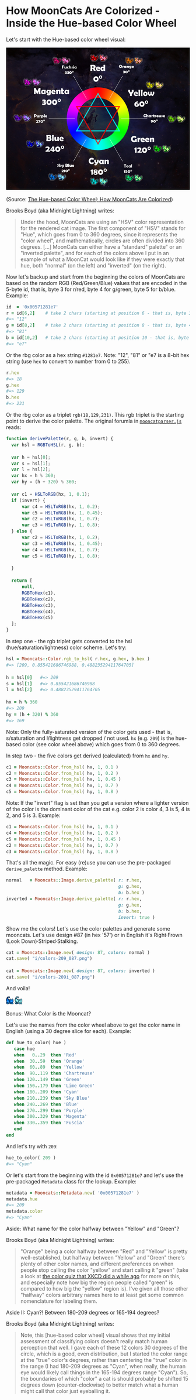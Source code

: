 # How MoonCats Are Colorized - Inside the Hue-based Color Wheel



Let's start with the
Hue-based color wheel visual:

![](https://github.com/cryptocopycats/awesome-mooncatrescue-bubble/raw/master/i/mooncatrescue-hues.png)

(Source: [The Hue-based Color Wheel; How MoonCats Are Colorized](https://old.reddit.com/r/MoonCatRescue/comments/m4h7lx/visual_of_the_huebased_color_whee_how_mooncats/))



Brooks Boyd (aka Midnight Lightning) writes:

> Under the hood, MoonCats are using an "HSV" color representation for
> the rendered cat image. The first component of "HSV" stands for
> "Hue", which goes from 0 to 360 degrees,
> since it represents the "color wheel",
> and mathematically, circles are often divided into 360 degrees.
> [...]
> MoonCats can either have a "standard" palette" or an "inverted
> palette", and for each of the colors above I put in an example of
> what a MoonCat would look like if they were exactly that hue, both
> "normal" (on the left) and "inverted" (on the right).


Now let's backup and start from the beginning
the colors of MoonCats are based on the random RGB (Red/Green/Blue) values that are encoded in the 5-byte id,
that is, byte 3 for r/red, byte 4 for g/green, byte 5 for b/blue.
Example:

``` ruby
id  = '0x00571281e7'
r = id[6,2]    # take 2 chars (starting at position 6 - that is, byte 3)
#=> "12"
g = id[8,2]    # take 2 chars (starting at position 8 - that is, byte 4)
#=> "81"
b = id[10,2]   # take 2 chars (starting at position 10 - that is, byte 5)
#=> "e7"
```

Or the rbg color as a hex string `#1281e7`.
Note:  "12", "81" or "e7 is a 8-bit hex string (use `hex` to convert to number from 0 to 255).

``` ruby
r.hex
#=> 18
g.hex
#=> 129
b.hex
#=> 231
```

Or the rbg color as a triplet `rgb(18,129,231)`.
This rgb triplet is the starting point
to derive the color palette.
The original forumla in [`mooncatparser.js`](https://github.com/ponderware/mooncatparser/blob/master/mooncatparser.js) reads:

``` js
function derivePalette(r, g, b, invert) {
  var hsl = RGBToHSL(r, g, b);

  var h = hsl[0];
  var s = hsl[1];
  var l = hsl[2];
  var hx = h % 360;
  var hy = (h + 320) % 360;

  var c1 = HSLToRGB(hx, 1, 0.1);
  if (invert) {
      var c4 = HSLToRGB(hx, 1, 0.2);
      var c5 = HSLToRGB(hx, 1, 0.45);
      var c2 = HSLToRGB(hx, 1, 0.7);
      var c3 = HSLToRGB(hy, 1, 0.8);
  } else {
      var c2 = HSLToRGB(hx, 1, 0.2);
      var c3 = HSLToRGB(hx, 1, 0.45);
      var c4 = HSLToRGB(hx, 1, 0.7);
      var c5 = HSLToRGB(hy, 1, 0.8);

  }

  return [
      null,
      RGBToHex(c1),
      RGBToHex(c2),
      RGBToHex(c3),
      RGBToHex(c4),
      RGBToHex(c5)
  ];
}
```

In step one - the rgb triplet gets converted to
the hsl (hue/saturation/lightness) color scheme.
Let's try:


``` ruby
hsl = Mooncats::Color.rgb_to_hsl( r.hex, g.hex, b.hex )
#=> [209, 0.855421686746988, 0.48823529411764705]

h = hsl[0]   #=> 209
s = hsl[1]   #=> 0.855421686746988
l = hsl[2]   #=> 0.48823529411764705

hx = h % 360
#=> 209
hy = (h + 320) % 360
#=> 169
```


Note: Only the fully-saturated version of the color
gets used - that is, s/saturation and l/lightness
get dropped / not used.
`hx` (e.g. `209`)
is the hue-based color (see color wheel above)
which goes from 0 to 360 degrees.



In step two - the five colors get derived (calculated)
from `hx` and `hy`.

``` ruby
c1 = Mooncats::Color.from_hsl( hx, 1, 0.1 )
c2 = Mooncats::Color.from_hsl( hx, 1, 0.2 )
c3 = Mooncats::Color.from_hsl( hx, 1, 0.45 )
c4 = Mooncats::Color.from_hsl( hx, 1, 0.7 )
c5 = Mooncats::Color.from_hsl( hy, 1, 0.8 )
```

Note: If the "invert" flag is set than you get a version where a lighter version of the color is the dominant color of the cat e.g.
color 2 is color 4, 3 is 5, 4 is  2,
and 5 is 3. Example:

``` ruby
c1 = Mooncats::Color.from_hsl( hx, 1, 0.1 )
c4 = Mooncats::Color.from_hsl( hx, 1, 0.2 )
c5 = Mooncats::Color.from_hsl( hx, 1, 0.45 )
c2 = Mooncats::Color.from_hsl( hx, 1, 0.7 )
c3 = Mooncats::Color.from_hsl( hy, 1, 0.8 )
```

That's all the magic. For easy (re)use
you can use the pre-packaged `derive_palette` method.
Example:

``` ruby
normal   = Mooncats::Image.derive_palette( r: r.hex,
                                           g: g.hex,
                                           b: b.hex )
inverted = Mooncats::Image.derive_palette( r: r.hex,
                                           g: g.hex,
                                           b: b.hex,
                                           invert: true )
```

Show me the colors!  Let's use the color palettes and
generate some mooncats.
Let's use design #87 (in hex '57') or in English it's Right·Frown (Look Down)·Striped·Stalking.


``` ruby
cat = Mooncats::Image.new( design: 87, colors: normal )
cat.save( "i/colors-209_087.png")

cat = Mooncats::Image.new( design: 87, colors: inverted )
cat.save( "i/colors-209i_087.png")
```

And voila!

![](i/colors-209_087.png)
![](i/colors-209i_087.png)




Bonus:  What Color is the Mooncat?

Let's use the names from the color wheel above
to get the color name in English
(using a 30 degree slice for each). Example:

``` ruby
def hue_to_color( hue )
   case hue
   when   0..29  then 'Red'
   when  30..59  then 'Orange'
   when  60..89  then 'Yellow'
   when  90..119 then 'Chartreuse'
   when 120..149 then 'Green'
   when 150..179 then 'Lime Green'
   when 180..209 then 'Cyan'
   when 210..239 then 'Sky Blue'
   when 240..269 then 'Blue'
   when 270..299 then 'Purple'
   when 300..329 then 'Magenta'
   when 330..359 then 'Fuscia'
   end
end
```

And let's try with `209`:

``` ruby
hue_to_color( 209 )
#=> "Cyan"
```

Or let's start from the beginning with the id `0x00571281e7`
and let's use the pre-packaged `Metadata` class
for the lookup. Example:

``` ruby
metadata = Mooncats::Metadata.new( '0x00571281e7' )
metadata.hue
#=> 209
metadata.color
#=> "Cyan"
```


Aside:  What name for the color halfway between "Yellow" and "Green"?

Brooks Boyd (aka Midnight Lightning) writes:

> "Orange" being a color halfway between "Red" and "Yellow" is pretty
> well-established, but halfway between "Yellow" and "Green" there's
> plenty of other color names, and different preferences
> on when people stop calling the color "yellow" and start calling it
> "green" (take a look at [the color quiz that XKCD did a while ago](https://blog.xkcd.com/2010/05/03/color-survey-results/)
> for more on this, and especially note how big the region people
> called "green" is compared to how big the "yellow" region is).
> I've given all those other "halfway" colors arbitrary names here
> to at least get some common nomenclature for labeling them.



Aside II:  Cyan?! Between 180-209 degrees or 165-194 degrees?

Brooks Boyd (aka Midnight Lightning) writes:

> Note, this [hue-based color wheel] visual shows that my initial assessment of classifying
> colors doesn't really match human perception that well.
> I gave each of these 12 colors 30 degrees of the circle,
> which is a good, even distribution, but I started the color
> range at the "true" color's degrees,
> rather than centering the "true" color in the range
> (I had 180-209 degrees as "Cyan", when really,
> the human eye would likely call things in the 165-194 degrees range
> "Cyan"). So, the boundaries of which "color" a cat is should probably
> be shifted 15 degrees down (counter-clockwise)
> to better match what a human might call that color just eyeballing it.
